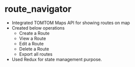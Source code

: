 # route_navigator

- Integrated TOMTOM Maps API for showing routes on map
- Created below operations
  - Create a Route
  - View a Route
  - Edit a Route
  - Delete a Route
  - Export all routes
- Used Redux for state management purpose.
